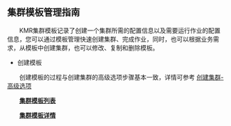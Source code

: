 ## 集群模板管理指南

　　KMR集群模板记录了创建一个集群所需的配置信息以及需要运行作业的配置信息，您可以通过模板管理快速创建集群、完成作业，同时，也可以根据业务需求，从模板中创建集群，也可以修改、复制和删除模板。

* 创建模板
  
　　创建模板的过程与创建集群的高级选项步骤基本一致，详情可参考 [创建集群-高级选项](chuang_jian_ji_qun_gao_ji_xuan_xiang.md)

　　[**集群模板列表**](ji_qun_mu_ban_lie_biao.md)

　　[**集群模板详情**](ji_qun_mu_ban_xiang_qing.md)
  
 